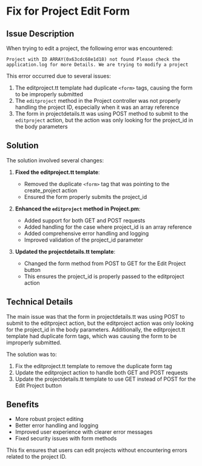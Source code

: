 # Fix for Project Edit Form

## Issue Description

When trying to edit a project, the following error was encountered:

```
Project with ID ARRAY(0x63cdc68e1d18) not found Please check the application.log for more Details. We are trying to modify a project
```

This error occurred due to several issues:

1. The editproject.tt template had duplicate `<form>` tags, causing the form to be improperly submitted
2. The `editproject` method in the Project controller was not properly handling the project ID, especially when it was an array reference
3. The form in projectdetails.tt was using POST method to submit to the `editproject` action, but the action was only looking for the project_id in the body parameters

## Solution

The solution involved several changes:

1. **Fixed the editproject.tt template**:
   - Removed the duplicate `<form>` tag that was pointing to the create_project action
   - Ensured the form properly submits the project_id

2. **Enhanced the `editproject` method in Project.pm**:
   - Added support for both GET and POST requests
   - Added handling for the case where project_id is an array reference
   - Added comprehensive error handling and logging
   - Improved validation of the project_id parameter

3. **Updated the projectdetails.tt template**:
   - Changed the form method from POST to GET for the Edit Project button
   - This ensures the project_id is properly passed to the editproject action

## Technical Details

The main issue was that the form in projectdetails.tt was using POST to submit to the editproject action, but the editproject action was only looking for the project_id in the body parameters. Additionally, the editproject.tt template had duplicate form tags, which was causing the form to be improperly submitted.

The solution was to:
1. Fix the editproject.tt template to remove the duplicate form tag
2. Update the editproject action to handle both GET and POST requests
3. Update the projectdetails.tt template to use GET instead of POST for the Edit Project button

## Benefits

- More robust project editing
- Better error handling and logging
- Improved user experience with clearer error messages
- Fixed security issues with form methods

This fix ensures that users can edit projects without encountering errors related to the project ID.